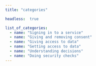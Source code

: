```yaml
---
title: "categories"

headless:  true

list_of_categories:
  - name: "Signing in to a service"
  - name: "Giving and removing consent"
  - name: "Giving access to data"
  - name: "Getting access to data"
  - name: "Understanding decisions"
  - name: "Doing security checks"
---
```

